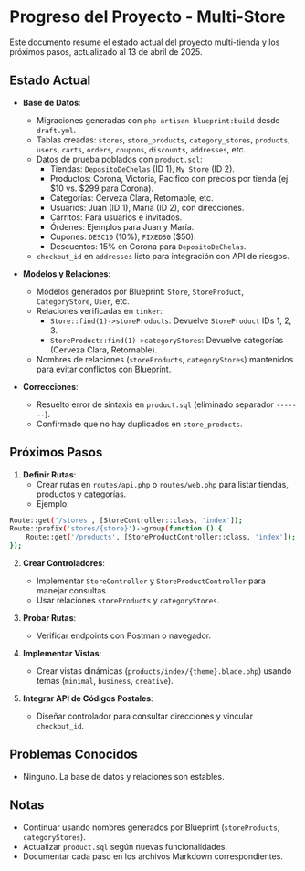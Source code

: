 # Progreso del Proyecto - Multi-Store

Este documento resume el estado actual del proyecto multi-tienda y los próximos pasos, actualizado al 13 de abril de 2025.

## Estado Actual
- **Base de Datos**:
  - Migraciones generadas con `php artisan blueprint:build` desde `draft.yml`.
  - Tablas creadas: `stores`, `store_products`, `category_stores`, `products`, `users`, `carts`, `orders`, `coupons`, `discounts`, `addresses`, etc.
  - Datos de prueba poblados con `product.sql`:
    - Tiendas: `DepositoDeChelas` (ID 1), `My Store` (ID 2).
    - Productos: Corona, Victoria, Pacifico con precios por tienda (ej. $10 vs. $299 para Corona).
    - Categorías: Cerveza Clara, Retornable, etc.
    - Usuarios: Juan (ID 1), María (ID 2), con direcciones.
    - Carritos: Para usuarios e invitados.
    - Órdenes: Ejemplos para Juan y María.
    - Cupones: `DESC10` (10%), `FIXED50` ($50).
    - Descuentos: 15% en Corona para `DepositoDeChelas`.
  - `checkout_id` en `addresses` listo para integración con API de riesgos.

- **Modelos y Relaciones**:
  - Modelos generados por Blueprint: `Store`, `StoreProduct`, `CategoryStore`, `User`, etc.
  - Relaciones verificadas en `tinker`:
    - `Store::find(1)->storeProducts`: Devuelve `StoreProduct` IDs 1, 2, 3.
    - `StoreProduct::find(1)->categoryStores`: Devuelve categorías (Cerveza Clara, Retornable).
  - Nombres de relaciones (`storeProducts`, `categoryStores`) mantenidos para evitar conflictos con Blueprint.

- **Correcciones**:
  - Resuelto error de sintaxis en `product.sql` (eliminado separador `-------`).
  - Confirmado que no hay duplicados en `store_products`.

## Próximos Pasos
1. **Definir Rutas**:
   - Crear rutas en `routes/api.php` o `routes/web.php` para listar tiendas, productos y categorías.
   - Ejemplo:
```bash
Route::get('/stores', [StoreController::class, 'index']);
Route::prefix('stores/{store}')->group(function () {
    Route::get('/products', [StoreProductController::class, 'index']);
});
```

2. **Crear Controladores**:
   - Implementar `StoreController` y `StoreProductController` para manejar consultas.
   - Usar relaciones `storeProducts` y `categoryStores`.

3. **Probar Rutas**:
   - Verificar endpoints con Postman o navegador.

4. **Implementar Vistas**:
   - Crear vistas dinámicas (`products/index/{theme}.blade.php`) usando temas (`minimal`, `business`, `creative`).

5. **Integrar API de Códigos Postales**:
   - Diseñar controlador para consultar direcciones y vincular `checkout_id`.

## Problemas Conocidos
- Ninguno. La base de datos y relaciones son estables.

## Notas
- Continuar usando nombres generados por Blueprint (`storeProducts`, `categoryStores`).
- Actualizar `product.sql` según nuevas funcionalidades.
- Documentar cada paso en los archivos Markdown correspondientes.